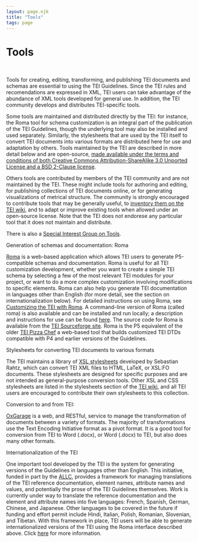 ```yaml
---
layout: page.njk
title: "Tools"
tags: page
---
```

# Tools



 
 


 Tools for creating, editing, transforming, and publishing TEI documents and schemas
 are essential to using the TEI Guidelines. Since the TEI rules and recomendations
 are expressed in XML, TEI users can take advantage of the abundance of XML tools developed
 for general use. In addition, the TEI community develops and distributes TEI-specific
 tools.
 
 Some tools are maintained and distributed directly by the TEI: for instance, the Roma
 tool for schema customization is an integral part of the publication of the TEI Guidelines,
 though the underlying tool may also be installed and used separately. Similarly, the
 stylesheets that are used by the TEI itself to convert TEI documents into various
 formats are distributed here for use and adaptation by others. Tools maintained by
 the TEI are described in more detail below and are open-source, [made available under the terms and conditions of both Creative Commons Attribution-ShareAlike
 3.0 Unported License and a BSD 2-Clause license](../Guidelines/access.xml#licensing).
 
 Others tools are contributed by members of the TEI community and are not maintained
 by the TEI. These might include tools for authoring and editing, for publishing collections
 of TEI documents online, or for generating visualizations of metrical structure. The
 community is strongly encouraged to contribute tools that may be generally useful,
 to [inventory them on the TEI wiki](https://wiki.tei-c.org/index.php/Category:Tools), and to adapt or improve existing tools when allowed under an open-source license.
 Note that the TEI does not endorese any particular tool that it does not maintain
 and distribute.
 
 There is also a [Special Interest Group on Tools](/activities/SIG/Tools/).
 
 
 
 Generation of schemas and documentation: Roma
 
 [Roma](https://roma2.tei-c.org/) is a web-based application which allows TEI users to
 generate P5-compatible schemas and documentation. Roma is useful for all TEI customization
 development, whether you want to create a simple TEI schema by selecting a few of
 the most relevant TEI modules for your project, or want to do a more complex customization
 involving modifications to specific elements. Roma can also help you generate TEI
 documentation in languages other than English (for more detail, see the section on
 internationalization below). For detailed instructions on using Roma, see [Customizing the TEI with Roma](../Guidelines/Customization/use_roma.xml). A command-line version of Roma (called roma) is also available and can be installed
 and run locally; a description and instructions for use can be found [here](../Guidelines/Customization/odds.xml#romacommandline). The source code for Roma
 is available from the [TEI Sourceforge site](https://sourceforge.net/project/showfiles.php?group_id=106328&package_id=141128). Roma is the P5 equivalent of the
 older
 [TEI Pizza Chef](/Vault/P4/pizza.html)
 a web-based tool that builds customized
 TEI DTDs compatible with P4 and earlier versions of the Guidelines.
 
 

 
 Stylesheets for converting TEI documents to various formats
 
 The TEI maintains a library of [XSL stylesheets](./Stylesheets/) developed by Sebastian Rahtz,
 which can convert TEI XML files to HTML, LaTeX, or XSL:FO documents. These stylesheets
 are designed for specific purposes and are not intended as general-purpose conversion
 tools. Other
 XSL and CSS stylesheets are listed in the stylesheets section of the [TEI wiki](https://wiki.tei-c.org/index.php/Stylesheets), and
 all TEI users are encouraged to contribute their own stylesheets to this collection.
 
 

 
 Conversion to and from TEI:
 
 [OxGarage](https://oxgarage2.tei-c.org/) is a web, and RESTful, service to manage the transformation of documents between
 a variety of formats. The majority of transformations use the Text Encoding Initiative
 format as a pivot format. It is a good tool for conversion from TEI to Word (.docx),
 or Word (.docx) to TEI, but also does many other formats.
 
 

 
 Internationalization of the TEI
 
 One important tool developed by the TEI is the system for generating versions of the
 Guidelines in languages other than English. This initiative, funded in part by the
 [ALLC](http://www.allc.org/), provides a framework for managing translations of the TEI reference documentation,
 element names, attribute names and values, and potentially the prose of the TEI Guidelines
 themselves. Work is currently under way to translate the reference documentation and
 the element and attribute names into five languages: French, Spanish, German, Chinese,
 and Japanese. Other languages to be covered in the future if funding and effort permit
 include Hindi, Italian, Polish, Romanian, Slovenian, and Tibetan. With this framework
 in place, TEI users will be able to generate internationalized versions of the TEI
 using the Roma interface described above. Click [here](I18N/) for more information.
 
 
  

